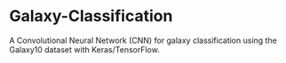 # Galaxy-Classification
A Convolutional Neural Network (CNN) for galaxy classification using the Galaxy10 dataset with Keras/TensorFlow.
